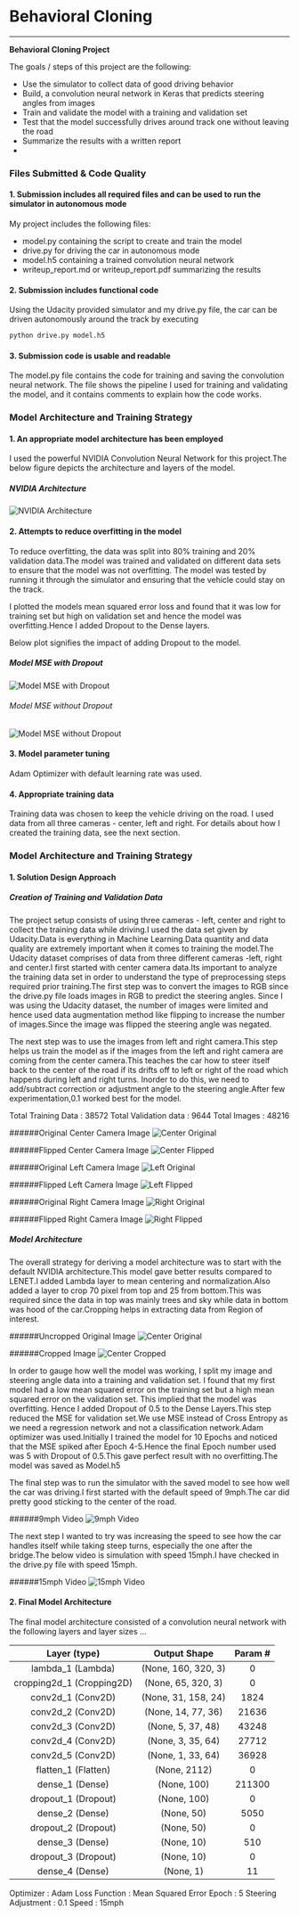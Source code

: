 # **Behavioral Cloning** 



---

**Behavioral Cloning Project**

The goals / steps of this project are the following:
* Use the simulator to collect data of good driving behavior
* Build, a convolution neural network in Keras that predicts steering angles from images
* Train and validate the model with a training and validation set
* Test that the model successfully drives around track one without leaving the road
* Summarize the results with a written report
* 
### Files Submitted & Code Quality

#### 1. Submission includes all required files and can be used to run the simulator in autonomous mode

My project includes the following files:
* model.py containing the script to create and train the model
* drive.py for driving the car in autonomous mode
* model.h5 containing a trained convolution neural network 
* writeup_report.md or writeup_report.pdf summarizing the results

#### 2. Submission includes functional code
Using the Udacity provided simulator and my drive.py file, the car can be driven autonomously around the track by executing 
```sh
python drive.py model.h5
```

#### 3. Submission code is usable and readable

The model.py file contains the code for training and saving the convolution neural network. The file shows the pipeline I used for training and validating the model, and it contains comments to explain how the code works.

### Model Architecture and Training Strategy

#### 1. An appropriate model architecture has been employed

I used the powerful NVIDIA Convolution Neural Network for this project.The below figure depicts the architecture and layers of the model.


##### NVIDIA Architecture


![NVIDIA Architecture](/Writeup_Images/NVIDIA_Architecture.png)

#### 2. Attempts to reduce overfitting in the model

To reduce overfitting, the data was split into 80% training and  20% validation data.The model was trained and validated on different data sets to ensure that the model was not overfitting. The model was tested by running it through the simulator and ensuring that the vehicle could stay on the track. 

I plotted the models mean squared error loss and found that it was low for training set but high on validation set and hence the model was overfitting.Hence I added Dropout to the Dense layers.

Below plot signifies the impact of adding Dropout to the model.


##### Model MSE with Dropout


![Model MSE with Dropout](/Writeup_Images/loss_plot_with_dropout.png)


###### Model MSE without Dropout


![Model MSE without Dropout](/Writeup_Images/loss_plot_without_dropout.png)

#### 3. Model parameter tuning

Adam Optimizer with default learning rate was used.  

#### 4. Appropriate training data

Training data was chosen to keep the vehicle driving on the road. I used data from all three cameras -  center, left and right.
For details about how I created the training data, see the next section. 

### Model Architecture and Training Strategy

#### 1. Solution Design Approach


##### Creation of Training and Validation Data

The project setup consists of using three cameras - left, center and right to collect the training data while driving.I used the data set given by Udacity.Data is everything in Machine Learning.Data quantity and data quality are extremely important when it comes to training the model.The Udacity dataset comprises of data from three different cameras -left, right and center.I first started with center camera data.Its important to analyze the training data set in order to understand the type of preprocessing steps required prior training.The first step was to convert the images to RGB since the drive.py file loads images in RGB to predict the steering angles. Since I was using the Udacity dataset, the number of images were limited and hence used data augmentation method like flipping to increase the number of images.Since the image was flipped the steering angle was negated.

The next step was to use the images from left and right camera.This step helps us train the model as if the images from the left and right camera are coming from the center camera.This teaches the car how to steer itself back to the center of the road if its drifts off to left or right of the road which happens during left and right turns. Inorder to do this, we need to add/subtract correction or adjustment angle to the steering angle.After few experimentation,0.1 worked best for the model.

Total Training Data : 38572
Total Validation data : 9644
Total Images : 48216


######Original Center Camera Image
![Center Original](/Writeup_Images/center_orig.jpg) 
     
######Flipped Center Camera Image
![Center Flipped](/Writeup_Images/center_flipped.jpg) 

######Original Left Camera Image
![Left Original](/Writeup_Images/left_orig.jpg)        

######Flipped Left Camera Image
 ![Left Flipped](/Writeup_Images/left_flipped.jpg) 

######Original Right Camera Image
![Right Original](/Writeup_Images/right_orig.jpg)        

######Flipped Right Camera Image
![Right Flipped](/Writeup_Images/right_flipped.jpg) 

##### Model Architecture

The overall strategy for deriving a model architecture was to start with the default NVIDIA architecture.This model gave better results compared to LENET.I added Lambda layer to mean centering and normalization.Also added a layer to crop 70 pixel from top and 25 from bottom.This was required since the data  in top was mainly trees and sky while data in bottom was hood of the car.Cropping helps in extracting data from Region of interest.

######Uncropped Original Image
![Center Original](/Writeup_Images/center_orig.jpg)    



######Cropped Image
 ![Center Cropped](/Writeup_Images/center_cropped.jpg) 



In order to gauge how well the model was working, I split my image and steering angle data into a training and validation set. I found that my first model had a low mean squared error on the training set but a high mean squared error on the validation set. This implied that the model was overfitting. Hence I added Dropout of 0.5 to the Dense Layers.This step reduced the MSE for validation set.We use MSE instead of Cross Entropy as we need a regression network and not a classification network.Adam optimizer was used.Initially I trained the model for 10 Epochs and noticed that the MSE spiked after Epoch 4-5.Hence the final Epoch number used was 5 with Dropout of 0.5.This gave perfect result with no overfitting.The model was saved as Model.h5

The final step was to run the simulator with the saved model to see how well the car was driving.I first started with the default speed of 9mph.The car did pretty good sticking to the center of the road.


######9mph Video
![9mph Video](/Writeup_Images/video_9mph.gif) 


The next step I wanted to try was increasing the speed to see how the car handles itself while taking steep turns, especially the one after the bridge.The below video is simulation with speed 15mph.I have checked in the drive.py file with speed 15mph.


######15mph Video
![15mph Video](/Writeup_Images/video_15mph.gif) 



#### 2. Final Model Architecture

The final model architecture consisted of a convolution neural network with the following layers and layer sizes ...

| Layer (type)             | Output Shape        | Param # |
|:------------------------:|:-------------------:|:-------:|
|lambda_1 (Lambda)         | (None, 160, 320, 3) | 0       |
|cropping2d_1 (Cropping2D) | (None, 65, 320, 3)  | 0       |
|conv2d_1 (Conv2D)         | (None, 31, 158, 24) | 1824    |
|conv2d_2 (Conv2D)         | (None, 14, 77, 36)  | 21636   |
|conv2d_3 (Conv2D)         | (None, 5, 37, 48)   | 43248   |
|conv2d_4 (Conv2D)         | (None, 3, 35, 64)   | 27712   |
|conv2d_5 (Conv2D)         | (None, 1, 33, 64)   | 36928   |
|flatten_1 (Flatten)       | (None, 2112)        | 0       |
|dense_1 (Dense)           | (None, 100)         | 211300  |
|dropout_1 (Dropout)       | (None, 100)         | 0       |
|dense_2 (Dense)           | (None, 50)          | 5050    |
|dropout_2 (Dropout)       | (None, 50)          | 0       |
|dense_3 (Dense)           | (None, 10)          | 510     |
|dropout_3 (Dropout)       | (None, 10)          | 0       |
|dense_4 (Dense)           | (None, 1)           | 11      |


Optimizer : Adam
Loss Function : Mean Squared Error
Epoch : 5
Steering Adjustment : 0.1
Speed : 15mph